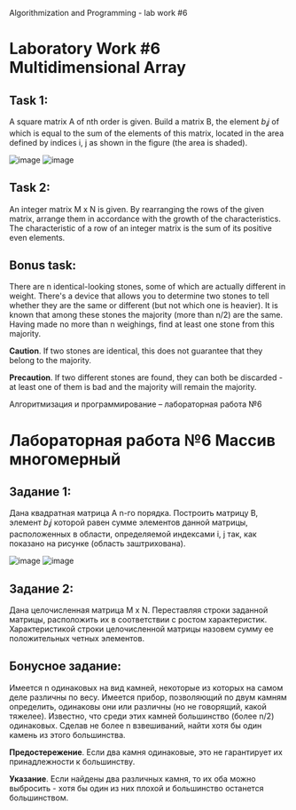 Algorithmization and Programming - lab work #6

# Laboratory Work #6 Multidimensional Array

## Task 1:

A square matrix A of nth order is given. Build a matrix B, the element $b_ij$ of which is equal to the sum of the
elements of this matrix, located in the area defined by indices i, j as shown in the figure (the area is shaded).

![image](https://github.com/MaksymAndreiev/AlgorithmProgrCourse/assets/29687267/4a964e2d-3c63-4ead-96d8-bba9f0684b72)
![image](https://github.com/MaksymAndreiev/AlgorithmProgrCourse/assets/29687267/ceea0f40-48f1-4ff8-ae2c-9fd547f41961)

## Task 2:

An integer matrix M x N is given. By rearranging the rows of the given matrix, arrange them in accordance with the
growth of the characteristics. The characteristic of a row of an integer matrix is the sum of its positive even
elements.

## Bonus task:

There are n identical-looking stones, some of which are actually different in weight. There's a device that allows you
to determine two stones to tell whether they are the same or different (but not which one is heavier). It is known that
among these stones the majority (more than n/2) are the same. Having made no more than n weighings, find at least one
stone from this majority.

**Caution**. If two stones are identical, this does not guarantee that they belong to the majority.

**Precaution**. If two different stones are found, they can both be discarded - at least one of them is bad and the
majority will remain the majority.

Алгоритмизация и программирование – лабораторная работа №6

# Лабораторная работа №6 Массив многомерный

## Задание 1:

Дана квадратная матрица А n-го порядка. Построить матрицу B, элемент $b_ij$ которой равен сумме элементов данной
матрицы, расположенных в области, определяемой индексами i, j так, как показано на рисунке (область заштрихована).

![image](https://github.com/MaksymAndreiev/AlgorithmProgrCourse/assets/29687267/4a964e2d-3c63-4ead-96d8-bba9f0684b72)
![image](https://github.com/MaksymAndreiev/AlgorithmProgrCourse/assets/29687267/ceea0f40-48f1-4ff8-ae2c-9fd547f41961)

## Задание 2:

Дана целочисленная матрица M x N. Переставляя строки заданной матрицы, расположить их в соответствии с ростом
характеристик. Характеристикой строки целочисленной матрицы назовем сумму ее положительных четных элементов.

## Бонусное задание:

Имеется n одинаковых на вид камней, некоторые из которых на самом деле различны по весу. Имеется прибор, позволяющий по
двум камням определить, одинаковы они или различны (но не говорящий, какой тяжелее). Известно, что среди этих камней
большинство  (более n/2) одинаковых. Сделав не более n взвешиваний, найти хотя бы один камень из этого большинства.

**Предостережение**. Если два камня одинаковые, это не гарантирует их принадлежности к большинству.

**Указание**. Если найдены два различных камня, то их оба можно выбросить - хотя бы один из них плохой и большинство
останется большинством.
